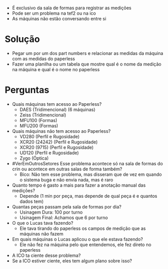 - É exclusivo da sala de formas para registrar as medições
- Pode ser um problema na tef2 ou na ico
- As máquinas não estão conversando entre si



# Solução
- Pegar um por um dos part numbers e relacionar as medidas da máquina com as medidas do paperless
- Fazer uma planilha ou um tabela que mostre qual é o nome da medição na máquina e qual é o nome no paperless

# Perguntas
- Quais máquinas tem acesso ao Paperless?
	- DAES (Tridimencional) (6 máquinas)
	- Zeiss (Tridimencional)
	- MFU100 (Formas)
	- MFU200 (Formas)
- Quais máquinas não tem acesso ao Paperless?
	- VD280 (Perfil e Rugosidade)
	- XCR20 (24242) (Perfil e Rugosidade)
	- XCR20 (9715) (Perfil e Rugosidade)
	- UD120 (Perfil e Rugosidade)
	- Zygo (Óptica)
- #VerEmOutrosSetores Esse problema acontece só na sala de formas do crin ou acontece em outras salas de forma também? 
	- Bico: Não tem esse problema, mas disseram que de vez em quando o sistema buga e não envia nada, mas é raro
- Quanto tempo é gasto a mais para fazer a anotação manual das medições?
	- Depende (1 min por peça, mas depende de qual peça é e quantos dados tem)
- Quantas peças passam pela sala de formas por dia?
	- Usinagem Dura: 100 por turno
	- Usinagem Final: Achamos que 6 por turno
- O que o Lucas tava fazendo?
	- Ele tava tirando do paperless os campos de medição que as máquinas não fazem
- Em quais máquinas o Lucas aplicou o que ele estava fazendo?
	- Ele não fez na máquina pelo que entendemos, ele fez direto no paperless
- A ICO ta ciente desse problema?
- Se a ICO estiver ciente, eles tem algum plano sobre isso?






